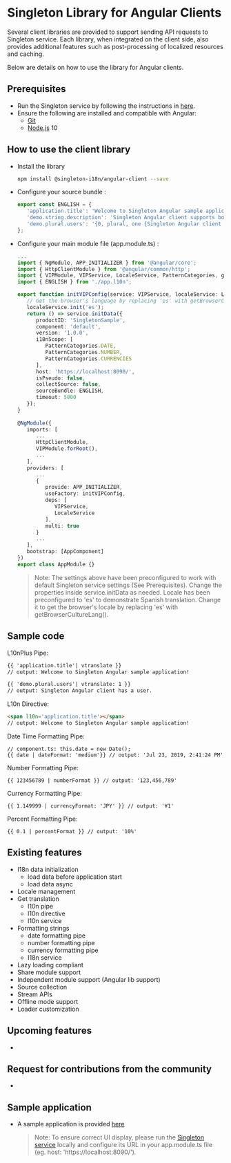 Singleton Library for Angular Clients
============

Several client libraries are provided to support sending API requests to Singleton service. Each library, when integrated on the client side, also provides additional features such as post-processing of localized resources and caching.

Below are details on how to use the library for Angular clients.

Prerequisites
------------
 * Run the Singleton service by following the instructions in [here](https://github.com/vmware/singleton/blob/master/README.md).
 * Ensure the following are installed and compatible with Angular:     
    - [Git](https://git-scm.com/downloads)
    - [Node.js](https://nodejs.org/en/download/package-manager/) 10

How to use the client library
------------
 * Install the library
   ```sh
   npm install @singleton-i18n/angular-client --save
   ```
 * Configure your source bundle :
   ```ts
   export const ENGLISH = {
      'application.title': 'Welcome to Singleton Angular sample application!',
      'demo.string.description': 'Singleton Angular client supports both {0} and {1}.',
      'demo.plural.users': '{0, plural, one {Singleton Angular client has a user.} other {Singleton Angular client has # users.}}'
   };
   ``` 
 * Configure your main module file (app.module.ts) : 
   ```ts
   ...
   import { NgModule, APP_INITIALIZER } from '@angular/core';
   import { HttpClientModule } from '@angular/common/http';
   import { VIPModule, VIPService, LocaleService, PatternCategories, getBrowserCultureLang } from '@singleton-i18n/angular-client';
   import { ENGLISH } from './app.l10n';

   export function initVIPConfig(service: VIPService, localeService: LocaleService) {
      // Get the browser's language by replacing 'es' with getBrowserCultureLang()
      localeService.init('es');
      return () => service.initData({
         productID: 'SingletonSample',
         component: 'default',
         version: '1.0.0',
         i18nScope: [
            PatternCategories.DATE,
            PatternCategories.NUMBER,
            PatternCategories.CURRENCIES
         ],
         host: 'https://localhost:8090/',
         isPseudo: false,
         collectSource: false,
         sourceBundle: ENGLISH,
         timeout: 5000
      });
   }
    
   @NgModule({
      imports: [
         ...
         HttpClientModule,
         VIPModule.forRoot(),
         ...
      ],
      providers: [
         ...
         {
            provide: APP_INITIALIZER,
            useFactory: initVIPConfig,
            deps: [
               VIPService,
               LocaleService
            ],
            multi: true
         }
         ...
      ],
      bootstrap: [AppComponent]
   })
   export class AppModule {}
   ``` 
   > Note: The settings above have been preconfigured to work with default Singleton service settings (See Prerequisites). Change the properties inside service.initData as needed.
   Locale has been preconfigured to 'es' to demonstrate Spanish translation. Change it to get the browser's locale by replacing 'es' with getBrowserCultureLang().
 
   
Sample code
------------

L10nPlus Pipe:
```html
{{ 'application.title'| vtranslate }}
// output: Welcome to Singleton Angular sample application!

{{ 'demo.plural.users'| vtranslate: 1 }}
// output: Singleton Angular client has a user.
```

L10n Directive:
```html
<span l10n='application.title'></span>
// output: Welcome to Singleton Angular sample application!
```

Date Time Formatting Pipe:
```
// component.ts: this.date = new Date();
{{ date | dateFormat: 'medium'}} // output: 'Jul 23, 2019, 2:41:24 PM'
```

Number Formatting Pipe:
```
{{ 123456789 | numberFormat }} // output: '123,456,789'
```

Currency Formatting Pipe:
```
{{ 1.149999 | currencyFormat: 'JPY' }} // output: '¥1'
```

Percent Formatting Pipe:
```
{{ 0.1 | percentFormat }} // output: '10%'
```
 
Existing features
------------
* I18n data initialization
  * load data before application start
  * load data async
* Locale management
* Get translation
  * l10n pipe
  * l10n directive
  * l10n service
* Formatting strings
  * date formatting pipe
  * number formatting pipe
  * currency formatting pipe
  * I18n service
* Lazy loading compliant
* Share module support
* Independent module support (Angular lib support)
* Source collection
* Stream APIs
* Offline mode support
* Loader customization
 
Upcoming features 
------------
 * 
 
Request for contributions from the community
------------
 * 
    
Sample application
------------
 * A sample application is provided [here](https://github.com/vmware/singleton/tree/g11n-angular-client/sample)
   > Note: To ensure correct UI display, please run the [Singleton service](https://github.com/vmware/singleton/blob/master/README.md) locally and configure its URL in your app.module.ts file (eg. host: 'https://localhost:8090/').

